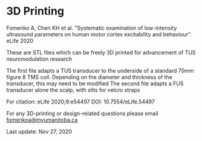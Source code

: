 # 3D Printing
Fomenko A, Chen KH et al. "Systematic examination of low-intensity ultrasound parameters on human motor cortex excitability and behaviour". eLife 2020

These are STL files which can be freely 3D printed for advancement of TUS neuromodulation research

The first file adapts a TUS transducer to the underside of a standard 70mm figure 8 TMS coil.
Depending on the diameter and thickness of the transducer, this may need to be modified
The second file adapts a FUS transducer alone the scalp, with slits for velcro straps 

For citation: eLife 2020;9:e54497  DOI: 10.7554/eLife.54497

For any 3D-printing or design-related questions please email fomenkoa@myumanitoba.ca

Last update: Nov 27, 2020
